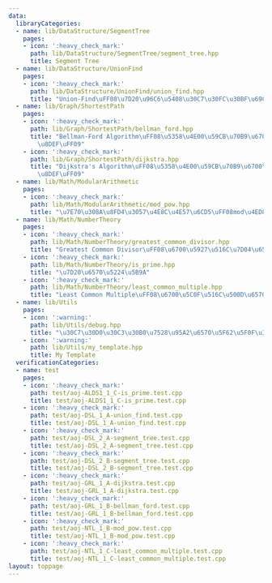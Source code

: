 ```yaml
---
data:
  libraryCategories:
  - name: lib/DataStructure/SegmentTree
    pages:
    - icon: ':heavy_check_mark:'
      path: lib/DataStructure/SegmentTree/segment_tree.hpp
      title: Segment Tree
  - name: lib/DataStructure/UnionFind
    pages:
    - icon: ':heavy_check_mark:'
      path: lib/DataStructure/UnionFind/union_find.hpp
      title: "Union-Find\uFF08\u7D20\u96C6\u5408\u30C7\u30FC\u30BF\u69CB\u9020\uFF09"
  - name: lib/Graph/ShortestPath
    pages:
    - icon: ':heavy_check_mark:'
      path: lib/Graph/ShortestPath/bellman_ford.hpp
      title: "Bellman-Ford Algorithm\uFF08\u5358\u4E00\u59CB\u70B9\u6700\u77ED\u7D4C\
        \u8DEF\uFF09"
    - icon: ':heavy_check_mark:'
      path: lib/Graph/ShortestPath/dijkstra.hpp
      title: "Dijkstra's Algorithm\uFF08\u5358\u4E00\u59CB\u70B9\u6700\u77ED\u7D4C\
        \u8DEF\uFF09"
  - name: lib/Math/ModularArithmetic
    pages:
    - icon: ':heavy_check_mark:'
      path: lib/Math/ModularArithmetic/mod_pow.hpp
      title: "\u7E70\u308A\u8FD4\u3057\u4E8C\u4E57\u6CD5\uFF08mod\u4ED8\u304D\uFF09"
  - name: lib/Math/NumberTheory
    pages:
    - icon: ':heavy_check_mark:'
      path: lib/Math/NumberTheory/greatest_common_divisor.hpp
      title: "Greatest Common Divisor\uFF08\u6700\u5927\u516C\u7D04\u6570\uFF09"
    - icon: ':heavy_check_mark:'
      path: lib/Math/NumberTheory/is_prime.hpp
      title: "\u7D20\u6570\u5224\u5B9A"
    - icon: ':heavy_check_mark:'
      path: lib/Math/NumberTheory/least_common_multiple.hpp
      title: "Least Common Multiple\uFF08\u6700\u5C0F\u516C\u500D\u6570\uFF09"
  - name: lib/Utils
    pages:
    - icon: ':warning:'
      path: lib/Utils/debug.hpp
      title: "\u30C7\u30D0\u30C3\u30B0\u7528\u95A2\u6570\u5F62\u5F0F\u30DE\u30AF\u30ED"
    - icon: ':warning:'
      path: lib/Utils/my_template.hpp
      title: My Template
  verificationCategories:
  - name: test
    pages:
    - icon: ':heavy_check_mark:'
      path: test/aoj-ALDS1_1_C-is_prime.test.cpp
      title: test/aoj-ALDS1_1_C-is_prime.test.cpp
    - icon: ':heavy_check_mark:'
      path: test/aoj-DSL_1_A-union_find.test.cpp
      title: test/aoj-DSL_1_A-union_find.test.cpp
    - icon: ':heavy_check_mark:'
      path: test/aoj-DSL_2_A-segment_tree.test.cpp
      title: test/aoj-DSL_2_A-segment_tree.test.cpp
    - icon: ':heavy_check_mark:'
      path: test/aoj-DSL_2_B-segment_tree.test.cpp
      title: test/aoj-DSL_2_B-segment_tree.test.cpp
    - icon: ':heavy_check_mark:'
      path: test/aoj-GRL_1_A-dijkstra.test.cpp
      title: test/aoj-GRL_1_A-dijkstra.test.cpp
    - icon: ':heavy_check_mark:'
      path: test/aoj-GRL_1_B-bellman_ford.test.cpp
      title: test/aoj-GRL_1_B-bellman_ford.test.cpp
    - icon: ':heavy_check_mark:'
      path: test/aoj-NTL_1_B-mod_pow.test.cpp
      title: test/aoj-NTL_1_B-mod_pow.test.cpp
    - icon: ':heavy_check_mark:'
      path: test/aoj-NTL_1_C-least_common_multiple.test.cpp
      title: test/aoj-NTL_1_C-least_common_multiple.test.cpp
layout: toppage
---
```

